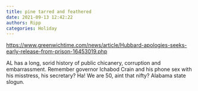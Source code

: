 ```yaml
---
title: pine tarred and feathered
date: 2021-09-13 12:42:22
authors: Ripp
categories: Holiday
---
```


 https://www.greenwichtime.com/news/article/Hubbard-apologies-seeks-early-release-from-prison-16453019.php

AL has a long, sorid history of public chicanery, corruption and embarrassment. Remember governor Ichabod Crain and his phone sex with his misstress, his secretary? Ha! We are 50, aint that nifty? Alabama state slogun.
